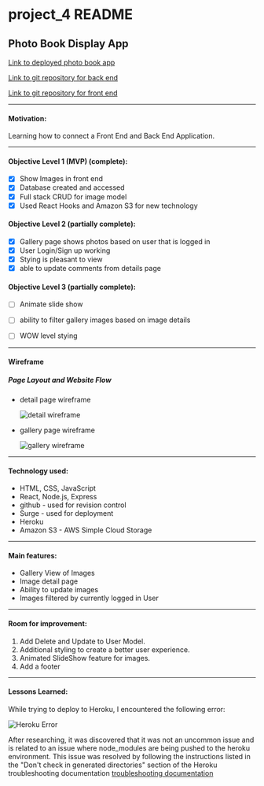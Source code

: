 # project_4 README

## Photo Book Display App

[Link to deployed photo book app](http://imagephotobookgaproject4.surge.sh)

[Link to git repository for back end](https://github.com/ackottsi/project_4_server_side)

[Link to git repository for front end](https://github.com/ackottsi/image_display_front_end)

---
#### Motivation:
Learning how to connect a Front End and Back End Application.  

---
#### Objective Level 1 (MVP) (complete):
- [x] Show Images in front end
- [x] Database created and accessed
- [x] Full stack CRUD for image model
- [x] Used React Hooks and Amazon S3 for new technology

#### Objective Level 2 (partially complete):
* [x] Gallery page shows photos based on user that is logged in
* [x] User Login/Sign up working
* [x] Stying is pleasant to view
* [x] able to update comments from details page

#### Objective Level 3 (partially complete):
* [ ] Animate slide show
* [ ] ability to filter gallery images based on image details
* [ ] WOW level stying


---
#### Wireframe

##### Page Layout and Website Flow


 * detail page wireframe

    ![detail wireframe](https://imagebucketgaackproject.s3.us-east-2.amazonaws.com/Imagefolder/Screen+Shot+2021-03-17+at+5.56.40+PM.png)

 * gallery page wireframe 

    ![gallery wireframe](https://imagebucketgaackproject.s3.us-east-2.amazonaws.com/Imagefolder/Screen+Shot+2021-03-17+at+5.56.31+PM.png)



---

#### Technology used:
* HTML, CSS, JavaScript
* React, Node.js, Express
* github - used for revision control
* Surge - used for deployment
* Heroku
* Amazon S3 - AWS Simple Cloud Storage

---

#### Main features:
 * Gallery View of Images
 * Image detail page
 * Ability to update images
 * Images filtered by currently logged in User
 
---

#### Room for improvement:
1. Add Delete and Update to User Model.
2. Additional styling to create a better user experience.
3. Animated SlideShow feature for images.
4. Add a footer 

---

#### Lessons Learned:

While trying to deploy to Heroku, I encountered the following error:

![Heroku Error](https://imagebucketgaackproject.s3.us-east-2.amazonaws.com/Imagefolder/Screen+Shot+2021-03-17+at+11.26.34+PM.png)

After researching, it was discovered that it was not an uncommon issue and is related to an issue where node_modules are being pushed to the heroku environment.  This issue was resolved by following the instructions listed in the "Don't check in generated directories" section of the Heroku troubleshooting documentation [troubleshooting documentation](https://devcenter.heroku.com/articles/troubleshooting-node-deploys#don-t-check-in-generated-directories)